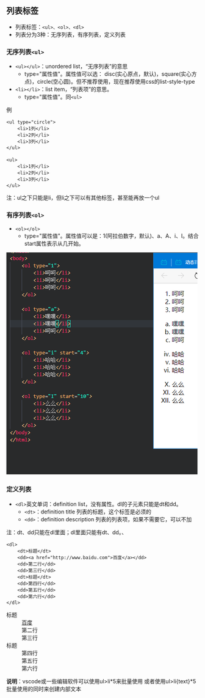 ## 列表标签

* 列表标签：`<ul>、<ol>、<dl>`
* 列表分为3种：无序列表，有序列表，定义列表


### 无序列表`<ul>`

* `<ul></ul>`：unordered list，“无序列表”的意思
  * type="属性值"。属性值可以选： disc(实心原点，默认)，square(实心方点)，circle(空心圆)。但不推荐使用，现在推荐使用css的list-style-type
* `<li></li>`：list item，“列表项”的意思。
  * type="属性值"。同`<ul>`

例

    <ul type="circle">
        <li>1列</li>
        <li>2列</li>
        <li>3列</li>
    </ul>

    <ul>
        <li>1列</li>
        <li>2列</li>
        <li>3列</li>
    </ul>


注：ul之下只能是li，但li之下可以有其他标签，甚至能再放一个ul

### 有序列表`<ol>`

* `<ol></ol>`
  * type="属性值"。属性值可以是：1(阿拉伯数字，默认)、a、A、i、I。结合start属性表示从几开始。

![](img/有序列表.png)


### 定义列表

* `<dl>`英文单词：definition list，没有属性。dl的子元素只能是dt和dd。
  * `<dt>`：definition title 列表的标题，这个标签是必须的
  * `<dd>`：definition description 列表的列表项，如果不需要它，可以不加

注：dt、dd只能在dl里面；dl里面只能有dt、dd。、


    <dl>
        <dt>标题</dt>
        <dd><a href="http://www.baidu.com">百度</a></dd>
        <dd>第二行</dd>
        <dd>第三行</dd>
        <dt>标题</dt>
        <dd>第四行</dd>
        <dd>第五行</dd>
        <dd>第六行</dd>
    </dl>


<dl>
	<dt>标题</dt>
	<dd><a href="http://www.baidu.com">百度</a></dd>
	<dd>第二行</dd>
	<dd>第三行</dd>
	<dt>标题</dt>
	<dd>第四行</dd>
	<dd>第五行</dd>
	<dd>第六行</dd>
</dl>

**说明**：vscode或一些编辑软件可以使用ul>li*5来批量使用
或者使用ul>li{text}*5批量使用的同时来创建内部文本